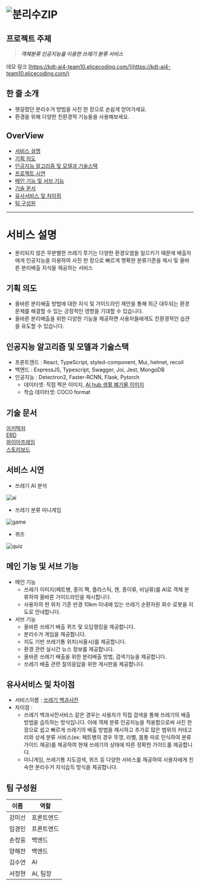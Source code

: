 # ![분리수ZIP](https://user-images.githubusercontent.com/97578390/176987336-0b54e8c6-8c8e-425c-8e40-28a03a9ff9ae.png)

## 프로젝트 주제

> ***객체분류 인공지능을 이용한 쓰레기 분류 서비스***

데모 링크 [https://kdt-ai4-team10.elicecoding.com/](https://kdt-ai4-team10.elicecoding.com/)

## 한 줄 소개

- 헷갈렸던 분리수거 방법을 사진 한 장으로 손쉽게 얻어가세요.
- 환경을 위해 다양한 친환경적 기능들을 사용해보세요.

## OverView

- [서비스 설명](#서비스-설명)
- [기획 의도](#기획-의도)
- [인공지능 알고리즘 및 모델과 기술스택](#인공지능-알고리즘-및-모델과-기술스택)
- [프로젝트 시연](#프로젝트-시연)
- [메인 기능 및 서브 기능](#메인-기능-및-서브-기능)
- [기술 문서](#기술-문서)
- [유사서비스 및 차이점](#유사서비스-및-차이점)
- [팀 구성원](#팀-구성원)

---

# 서비스 설명

- 분리되지 않은 무분별한 쓰레기 투기는 다양한 환경오염을 일으키기 때문에 배출자에게 인공지능을 이용하여 사진 한 장으로 빠르게 명확한 분류기준을 제시 및 올바른 분리배출 지식을 제공하는 서비스

## 기획 의도

- 올바른 분리배출 방법에 대한 지식 및 가이드라인 제안을 통해 최근 대두되는 환경문제를 해결할 수 있는 긍정적인 영향을 기대할 수 있습니다.
- 올바른 분리배출을 위한 다양한 기능을 제공하면 사용자들에게도 친환경적인 습관을 유도할 수 있습니다.

## 인공지능 알고리즘 및 모델과 기술스택

- 프론트엔드 : React, TypeScript, styled-component, Mui, helmet, recoil
- 백엔드 : ExpressJS, Typescript, Swagger, Joi, Jest, MongoDB
- 인공지능 : Detectron2, Faster-RCNN, Flask, Pytorch
    - 데이터셋: 직접 찍은 이미지, [AI hub 생활 폐기물 이미지](https://aihub.or.kr/aidata/27708)
    - 학습 데이터셋: COCO format

## 기술 문서

[아키텍처](https://github.com/Handwoong/garbage-sorting-backend/wiki/Project-Architecture)<br/>
[ERD](https://github.com/Handwoong/garbage-sorting-backend/wiki/ERD-Image)<br/>
[와이어프레임](https://www.figma.com/file/AaGUvtqz6TPuonXHEAWhMN/TOPTEN?node-id=7%3A364)<br/>
[스토리보드](https://user-images.githubusercontent.com/97578390/176987314-28688c87-6105-462e-b9ac-a3561fb21eef.png)

## 서비스 시연

- 쓰레기 AI 분석

![ai](https://user-images.githubusercontent.com/97578390/176987267-7f5aa012-4756-4563-aaa0-cb0699b03a1f.gif)
    
- 쓰레기 분류 미니게임
    
![game](https://user-images.githubusercontent.com/97578390/176987297-478e2eeb-f78e-4984-8617-1a4f44f09a19.gif)
    
- 퀴즈
    
![quiz](https://user-images.githubusercontent.com/97578390/176987300-5a26074c-0d8b-4d54-90ef-4945779a7153.gif)
    

## 메인 기능 및 서브 기능

- 메인 기능
    - 쓰레기 이미지(페트병, 종이 팩, 플라스틱, 캔, 종이류, 비닐류)를 AI로 객체 분류하여 올바른 가이드라인을 제시합니다.
    - 사용자의 현 위치 기준 반경 10km 이내에 있는 쓰레기 순환자원 회수 로봇을 지도로 안내합니다.
- 서브 기능
    - 올바른 쓰레기 배출 퀴즈 및 오답랭킹을 제공합니다.
    - 분리수거 게임을 제공합니다.
    - 지도 기반 쓰레기통 위치(서울시)를 제공합니다.
    - 환경 관련 실시간 뉴스 정보를 제공합니다.
    - 올바른 쓰레기 배출을 위한 분리배출 방법, 검색기능을 제공합니다.
    - 쓰레기 배출 관련 질의응답을 위한 게시판을 제공합니다.

## 유사서비스 및 차이점

- 서비스이름 : [쓰레기 백과사전](https://blisgo.com/)
- 차이점 :
    - 쓰레기 백과사전서비스 같은 경우는 사용자가 직접 검색을 통해 쓰레기의 배출 방법을 습득하는 방식입니다. 이에 객체 분류 인공지능을 적용함으로써 사진 한 장으로 쉽고 빠르게 쓰레기의 배출 방법을 제시하고 추가로 많은 범위의 카테고리와 상세 분류 서비스(ex: 페트병의 경우 뚜껑, 라벨, 몸통 따로 인식하여 분류 가이드 제공)를 제공하여 현재 쓰레기의 상태에 따른 정확한 가이드를 제공합니다.
    - 미니게임, 쓰레기통 지도검색, 퀴즈 등 다양한 서비스를 제공하여 사용자에게 친숙한 분리수거 지식습득 방식을 제공합니다.

## 팀 구성원

| 이름 | 역할 |
| --- | --- |
| 강미선 | 프론트엔드 |
| 임경민 | 프론트엔드 |
| 손정웅 | 백엔드 |
| 양해찬 | 백엔드 |
| 김수연 | AI |
| 서정현 | AI, 팀장 |
